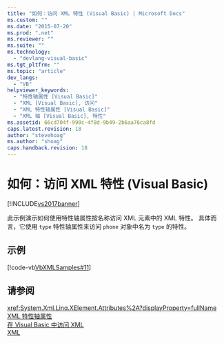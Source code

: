 ```yaml
---
title: "如何：访问 XML 特性 (Visual Basic) | Microsoft Docs"
ms.custom: ""
ms.date: "2015-07-20"
ms.prod: ".net"
ms.reviewer: ""
ms.suite: ""
ms.technology: 
  - "devlang-visual-basic"
ms.tgt_pltfrm: ""
ms.topic: "article"
dev_langs: 
  - "VB"
helpviewer_keywords: 
  - "特性轴属性 [Visual Basic]"
  - "XML [Visual Basic], 访问"
  - "XML 特性轴属性 [Visual Basic]"
  - "XML 轴 [Visual Basic], 特性"
ms.assetid: 66cd704f-990c-4f8d-9b49-2b6aa76ca8fd
caps.latest.revision: 18
author: "stevehoag"
ms.author: "shoag"
caps.handback.revision: 18
---
```

# 如何：访问 XML 特性 (Visual Basic)
[!INCLUDE[vs2017banner](../../../../visual-basic/includes/vs2017banner.md)]

此示例演示如何使用特性轴属性按名称访问 XML 元素中的 XML 特性。  具体而言，它使用 `type` 特性轴属性来访问 `phone` 对象中名为 `type` 的特性。  
  
## 示例  
 [!code-vb[VbXMLSamples#11](../../../../visual-basic/language-reference/operators/codesnippet/VisualBasic/how-to-access-xml-attributes_1.vb)]  
  
## 请参阅  
 <xref:System.Xml.Linq.XElement.Attributes%2A?displayProperty=fullName>   
 [XML 特性轴属性](../../../../visual-basic/language-reference/xml-axis/xml-attribute-axis-property.md)   
 [在 Visual Basic 中访问 XML](../../../../visual-basic/programming-guide/language-features/xml/accessing-xml.md)   
 [XML](../../../../visual-basic/programming-guide/language-features/xml/index.md)